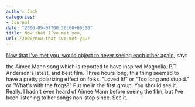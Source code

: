 ```yaml
---
author: Jack
categories:
- Journal
date: "2000-09-07T00:30:00+00:00"
title: Now that I’ve met you,
url: /2000/now-that-ive-met-you/
---
```


[Now that I've met you, would object to never seeing each other again][1], says
  

  
the Aimee Mann song which is reported to have inspired Magnolia. P.T. Anderson's latest, and best film. Three hours long, this thing seemed to have a pretty polarizing effect on folks. "Loved It!" or "Too long and stupid." or "What's with the frogs?" Put me in the first group. You should see it. Really. I hadn't even heard of Aimee Mann before seeing the film, but I've been listening to her songs non-stop since. See it.

 [1]: http://www.magnoliamovie.com/